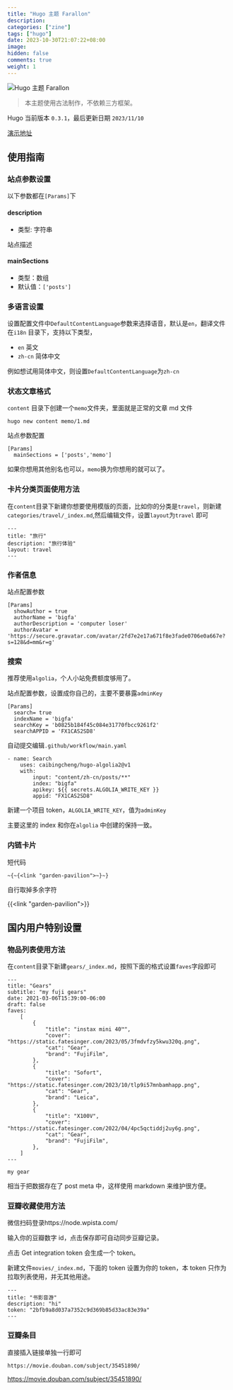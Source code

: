 ```yaml
---
title: "Hugo 主题 Farallon"
description:
categories: ["zine"]
tags: ["hugo"]
date: 2023-10-30T21:07:22+08:00
image:
hidden: false
comments: true
weight: 1
---
```


![Hugo 主题 Farallon](https://static.fatesinger.com/2023/06/u1ak8xgmyn9ec24r.png)

> 本主题使用古法制作，不依赖三方框架。

Hugo 当前版本 `0.3.1`，最后更新日期 `2023/11/10`

[演示地址](https://bigfa.github.io/hugo-theme-farallon/)

## 使用指南

### 站点参数设置

以下参数都在`[Params]`下

#### description

-   类型: 字符串

站点描述

#### mainSections

-   类型：数组
-   默认值：`['posts']`

### 多语言设置

设置配置文件中`DefaultContentLanguage`参数来选择语音，默认是`en`，翻译文件在`i18n` 目录下，支持以下类型，

-   `en` 英文
-   `zh-cn` 简体中文

例如想试用简体中文，则设置`DefaultContentLanguage`为`zh-cn`

### 状态文章格式

`content` 目录下创建一个`memo`文件夹，里面就是正常的文章 md 文件

```
hugo new content memo/1.md
```

站点参数配置

```
[Params]
  mainSections = ['posts','memo']
```

如果你想用其他别名也可以，`memo`换为你想用的就可以了。

### 卡片分类页面使用方法

在`content`目录下新建你想要使用模版的页面，比如你的分类是`travel`，则新建`categories/travel/_index.md`,然后编辑文件，设置`layout`为`travel` 即可

```
---
title: "旅行"
description: "旅行体验"
layout: travel
---
```

### 作者信息

站点配置参数

```
[Params]
  showAuthor = true
  authorName = 'bigfa'
  authorDescription = 'computer loser'
  authorAvatar = 'https://secure.gravatar.com/avatar/2fd7e2e17a671f8e3fade0706e0a667e?s=128&d=mm&r=g'
```

### 搜索

推荐使用`algolia`，个人小站免费额度够用了。

站点配置参数，设置成你自己的，主要不要暴露`adminKey`

```
[Params]
  search= true
  indexName = 'bigfa'
  searchKey = 'b0825b184f45c084e31770fbcc9261f2'
  searchAPPID = 'FX1CAS2SD8'
```

自动提交编辑`.github/workflow/main.yaml`

```
- name: Search
    uses: caibingcheng/hugo-algolia2@v1
    with:
        input: "content/zh-cn/posts/**"
        index: "bigfa"
        apikey: ${{ secrets.ALGOLIA_WRITE_KEY }}
        appid: "FX1CAS2SD8"
```

新建一个项目 token，`ALGOLIA_WRITE_KEY`，值为`adminKey`

主要这里的 index 和你在`algolia` 中创建的保持一致。

### 内链卡片

短代码

```
~{~{<link "garden-pavilion">~}~}
```

自行取掉多余字符

{{<link "garden-pavilion">}}

## 国内用户特别设置

### 物品列表使用方法

在`content`目录下新建`gears/_index.md`，按照下面的格式设置`faves`字段即可

```
---
title: "Gears"
subtitle: "my fuji gears"
date: 2021-03-06T15:39:00-06:00
draft: false
faves:
    [
        {
            "title": "instax mini 40™",
            "cover": "https://static.fatesinger.com/2023/05/3fmdvfzy5kwu320q.png",
            "cat": "Gear",
            "brand": "FujiFilm",
        },
        {
            "title": "Sofort",
            "cover": "https://static.fatesinger.com/2023/10/tlp9i57mnbamhapp.png",
            "cat": "Gear",
            "brand": "Leica",
        },
        {
            "title": "X100V",
            "cover": "https://static.fatesinger.com/2022/04/4pc5qctiddj2uy6g.png",
            "cat": "Gear",
            "brand": "FujiFilm",
        },
    ]
---

my gear

```

相当于把数据存在了 post meta 中，这样使用 markdown 来维护很方便。

### 豆瓣收藏使用方法

微信扫码登录https://node.wpista.com/

输入你的豆瓣数字 id，点击保存即可自动同步豆瓣记录。

点击 Get integration token 会生成一个 token。

新建文件`movies/_index.md`，下面的 token 设置为你的 token，本 token 只作为拉取列表使用，并无其他用途。

```
---
title: "书影音游"
description: "hi"
token: "2bfb9a8d037a7352c9d369b85d33ac83e39a"
---

```

### 豆瓣条目

直接插入链接单独一行即可

`https://movie.douban.com/subject/35451890/`

https://movie.douban.com/subject/35451890/
